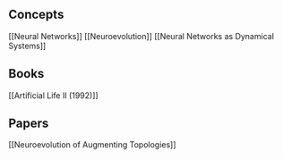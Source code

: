 ## Concepts
[[Neural Networks]]
[[Neuroevolution]]
[[Neural Networks as Dynamical Systems]]
## Books
[[Artificial Life II (1992)]]
## Papers
[[Neuroevolution of Augmenting Topologies]]
